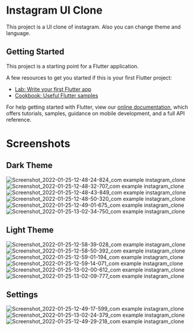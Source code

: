 # Instagram UI Clone
This project is a UI clone of instagram. Also you can change theme and language.

## Getting Started

This project is a starting point for a Flutter application.

A few resources to get you started if this is your first Flutter project:

- [Lab: Write your first Flutter app](https://flutter.dev/docs/get-started/codelab)
- [Cookbook: Useful Flutter samples](https://flutter.dev/docs/cookbook)

For help getting started with Flutter, view our
[online documentation](https://flutter.dev/docs), which offers tutorials,
samples, guidance on mobile development, and a full API reference.

# Screenshots


## Dark Theme
![Screenshot_2022-01-25-12-48-24-824_com example instagram_clone](https://user-images.githubusercontent.com/79714460/150968825-618264cd-abd7-477b-9393-25ff97f44981.jpg)
![Screenshot_2022-01-25-12-48-32-707_com example instagram_clone](https://user-images.githubusercontent.com/79714460/150968826-c9bf6fb7-117f-4905-9ebe-a73776f3a523.jpg)
![Screenshot_2022-01-25-12-48-43-849_com example instagram_clone](https://user-images.githubusercontent.com/79714460/150968828-40f95501-f94e-48ec-acc7-8ad149cda350.jpg)
![Screenshot_2022-01-25-12-48-50-320_com example instagram_clone](https://user-images.githubusercontent.com/79714460/150968811-c36414ef-1f1a-4022-a5dd-10ed8aedbc90.jpg)
![Screenshot_2022-01-25-12-49-01-675_com example instagram_clone](https://user-images.githubusercontent.com/79714460/150968812-f168ddd4-0caf-401d-98b0-f2fd9cbe3e4c.jpg)
![Screenshot_2022-01-25-13-02-34-750_com example instagram_clone](https://user-images.githubusercontent.com/79714460/150968816-1fa24c72-cc70-483c-bbf2-b24d273bc785.jpg)


## Light Theme
![Screenshot_2022-01-25-12-58-39-028_com example instagram_clone](https://user-images.githubusercontent.com/79714460/150969511-41f8ce1d-d19e-49b3-bc81-dfda1823fcd2.jpg)
![Screenshot_2022-01-25-12-58-50-392_com example instagram_clone](https://user-images.githubusercontent.com/79714460/150969515-a83969d4-cc9d-497e-a6f2-9b0675128649.jpg)
![Screenshot_2022-01-25-12-59-01-194_com example instagram_clone](https://user-images.githubusercontent.com/79714460/150969517-9bb8f966-233f-4110-93f7-b8db37a93831.jpg)
![Screenshot_2022-01-25-12-59-14-071_com example instagram_clone](https://user-images.githubusercontent.com/79714460/150969525-821063b7-46d2-4c6d-b90a-95a29472b77d.jpg)
![Screenshot_2022-01-25-13-02-00-612_com example instagram_clone](https://user-images.githubusercontent.com/79714460/150969527-af65b30c-cfee-4826-9395-229df7098c5a.jpg)
![Screenshot_2022-01-25-13-02-09-777_com example instagram_clone](https://user-images.githubusercontent.com/79714460/150969529-ce1b28f3-900c-4d9d-977e-4703867a4f6e.jpg)


## Settings
![Screenshot_2022-01-25-12-49-17-599_com example instagram_clone](https://user-images.githubusercontent.com/79714460/150968474-ccf1c368-c672-4d09-8233-bc0f77fb8bea.jpg)
![Screenshot_2022-01-25-13-02-24-379_com example instagram_clone](https://user-images.githubusercontent.com/79714460/150968471-df813cb3-e6d7-4feb-a64d-2ed3fb99d2b8.jpg) 
![Screenshot_2022-01-25-12-49-29-218_com example instagram_clone](https://user-images.githubusercontent.com/79714460/150968470-21c3718d-5b05-45cf-a024-884193a48497.jpg) 



